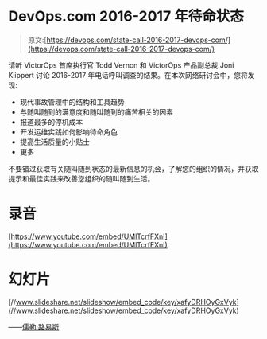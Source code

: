 # DevOps.com 2016-2017 年待命状态

> 原文:[https://devops.com/state-call-2016-2017-devops-com/](https://devops.com/state-call-2016-2017-devops-com/)

请听 VictorOps 首席执行官 Todd Vernon 和 VictorOps 产品副总裁 Joni Klippert 讨论 2016-2017 年电话呼叫调查的结果。在本次网络研讨会中，您将发现:

*   现代事故管理中的结构和工具趋势
*   与随叫随到的满意度和随叫随到的痛苦相关的因素
*   报道最多的停机成本
*   开发运维实践如何影响待命角色
*   提高生活质量的小贴士
*   更多

不要错过获取有关随叫随到状态的最新信息的机会，了解您的组织的情况，并获取提示和最佳实践来改善您组织的随叫随到生活。

# 录音

[https://www.youtube.com/embed/UMlTcrfFXnI](https://www.youtube.com/embed/UMlTcrfFXnI)

# 幻灯片

[//www.slideshare.net/slideshow/embed_code/key/xafyDRHOyGxVyk](//www.slideshare.net/slideshow/embed_code/key/xafyDRHOyGxVyk)

——[儒勒·路易斯](https://devops.com/author/jules/)